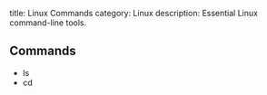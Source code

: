 title: Linux Commands
category: Linux
description: Essential Linux command-line tools.

## Commands

- ls
- cd